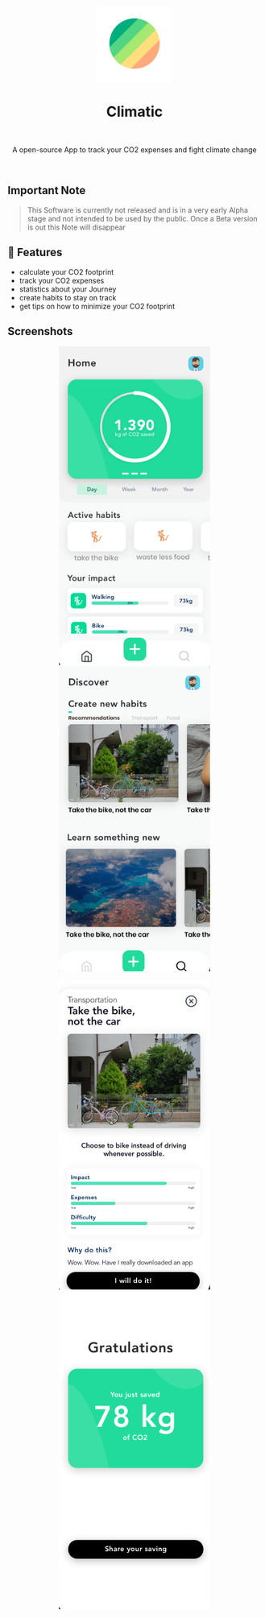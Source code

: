 <p align="center">
  <img alt="Climalytic" title="Climalytic" src="./github_assets/icon.png" height="150">



<h1 align="center"> Climatic </h1> <br>
<p align="center">
   A open-source App to track your CO2 expenses and fight climate change
</p>

<p align="center">
    <img alt="" title="Climalytic" src="https://img.shields.io/badge/Climalytic-Alpha.0.1-green">
    <img alt="" title="Climalytic" src="https://img.shields.io/badge/AGPL%23.0-blue">
    <img alt="" title="Climalytic" src="https://badges.frapsoft.com/os/v1/open-source.svg?v=103">
    <img alt="" title="NextNotes" src="https://img.shields.io/badge/Build%20with-Flutter-blue">



## Important Note

> This Software is currently not released and is in a very early Alpha stage and not intended to be used by the public. Once a Beta version is out this Note will disappear




## 🎁 Features 

* calculate your CO2 footprint
* track your CO2 expenses
* statistics about your Journey
* create habits to stay on track
* get tips on how to minimize your CO2 footprint



## Screenshots

<p align="center">
	    <img alt="" title="Climalytic" src="./github_assets/home.png" width="300">
	    <img alt="" title="climalytic" src="./github_assets/discover.png" width="300"> 

<p align="center">
	    <img alt="" title="NextNotes" src="./github_assets/habit.png" width="300">
	    <img alt="" title="NextNotes" src="./github_assets/congrats.png" width="300"> <br><br><br>

